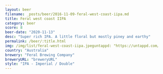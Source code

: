 ```yaml
---
layout: beer
filename: _posts/beer/2016-11-09-feral-west-coast-iipa.md
title: Feral west coast IIPA
category: beer
score: 8
beer-date: "2020-11-13"
desc: "Super rich IPA. A little floral but mostly piney and earthy"
permalink: /beer/:title.html
img: /img/list/feral-west-coast-iipa.jpeguntappd: "https://untappd.com/b/feral-brewing-company-birthday-west-coast-iipa/4017342"
country: "Australia"
brewery: "Feral Brewing Company"
breweryURL: "breweryURL"
style: "IPA - Imperial / Double"
---
```

